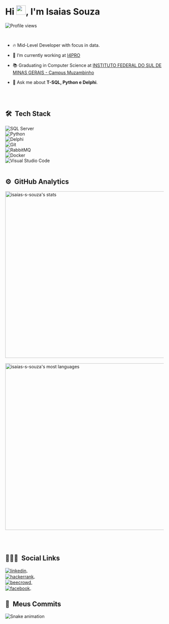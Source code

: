 <h1 align="left">Hi <img src="https://raw.githubusercontent.com/kaueMarques/kaueMarques/master/hi.gif" width="30px">, I'm Isaias Souza</h1>
<p align="left"> <img src="https://komarev.com/ghpvc/?username=isaias-s-souza&color=yellow" alt="Profile views" /> </p>
<br>

- 🔥 Mid-Level Developer with focus in data.

- 🔭 I’m currently working at [I4PRO](https://www.i4pro.com.br/)

- 📚 Graduating in Computer Science at [INSTITUTO FEDERAL DO SUL DE MINAS GERAIS - Campus Muzambinho](https://www.muz.ifsuldeminas.edu.br/)

- 💬 Ask me about **T-SQL, Python e Delphi**.

<br><br>

## 🛠 &nbsp;Tech Stack

![SQL Server](https://img.shields.io/badge/Microsoft_SQL_Server-05122A?style=flat&logo=microsoft-sql-server)&nbsp;
<br>
![Python](https://img.shields.io/badge/-Python-05122A?style=flat&logo=python)&nbsp;
<br>
![Delphi](https://img.shields.io/badge/-Delphi-05122A?style=flat&logo=delphi)&nbsp;
<br>
![Git](https://img.shields.io/badge/-Git-05122A?style=flat&logo=git)&nbsp;
<br>
![RabbitMQ](https://img.shields.io/badge/-RabbitMQ-05122A?style=flat&logo=rabbitmq)&nbsp;
<br>
![Docker](https://img.shields.io/badge/-Docker-05122A?style=flat&logo=docker)&nbsp;
<br>
![Visual Studio Code](https://img.shields.io/badge/-Visual%20Studio%20Code-05122A?style=flat&logo=visual-studio-code&logoColor=007ACC)&nbsp;
<br><br>

## ⚙️ &nbsp;GitHub Analytics

<p align="left">
<img width="530em" src="https://github-readme-stats.vercel.app/api?username=isaias-s-souza&show_icons=true&theme=vision-friendly-dark" alt="isaias-s-souza's stats"/>&nbsp;
<br>
<img width="530em" src="https://github-readme-stats.vercel.app/api/top-langs/?username=isaias-s-souza&layout=compact&theme=vision-friendly-dark" alt="isaias-s-souza's most languages"/>
</p>
<br><br>

## 👨🏽‍🦲 &nbsp;Social Links

<p align="left">
<a href="https://www.linkedin.com/in/isaias-s-souza/" target="_blank">
  <img align="center" src="https://img.shields.io/badge/-Linkedin-05122A?style=flat&logo=linkedin" alt="linkedin"/>&nbsp;
</a>
<br>
<a href="https://www.hackerrank.com/isaiasssouza99" target="_blank">
  <img align="center" src="https://img.shields.io/badge/-HackerRank-05122A?style=flat&logo=hackerrank" alt="hackerrank"/>&nbsp;
</a>
<br>
<a href="https://www.beecrowd.com.br/judge/pt/profile/146654" target="_blank">
  <img align="center" src="https://img.shields.io/badge/-Beecrowd-05122A?style=flat&logo=beecrowd" alt="beecrowd"/>&nbsp;
</a>
<br>
<a href="https://www.facebook.com/isaias.santos.dsouza/" target="_blank">
  <img align="center" src="https://img.shields.io/badge/-Facebook-05122A?style=flat&logo=facebook" alt="facebook"/>&nbsp;
</a>
</p>

## 🐍 &nbsp;Meus Commits
![Snake animation](https://github.com/isaias-s-souza/isaias-s-souza/blob/output/github-contribution-grid-snake.svg)

<!--
**isaias-s-souza/isaias-s-souza** is a ✨ _special_ ✨ repository because its `README.md` (this file) appears on your GitHub profile.

Here are some ideas to get you started:

- 🔭 I’m currently working on ...
- 🌱 I’m currently learning ...
- 👯 I’m looking to collaborate on ...
- 🤔 I’m looking for help with ...
- 💬 Ask me about ...
- 📫 How to reach me: ...
- 😄 Pronouns: ...
- ⚡ Fun fact: ...
- 
-->
